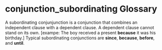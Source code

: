 # conjunction_subordinating Glossary
A subordinating conjunjunction is a conjunction that combines an independent clause with a dependent clause.
A dependent clause cannot stand on its own. [exampe:  The boy received a present **because** it was his birthday.]
Typical subordinating conjunctions are **since**, **because**, **before**, and **until**.
